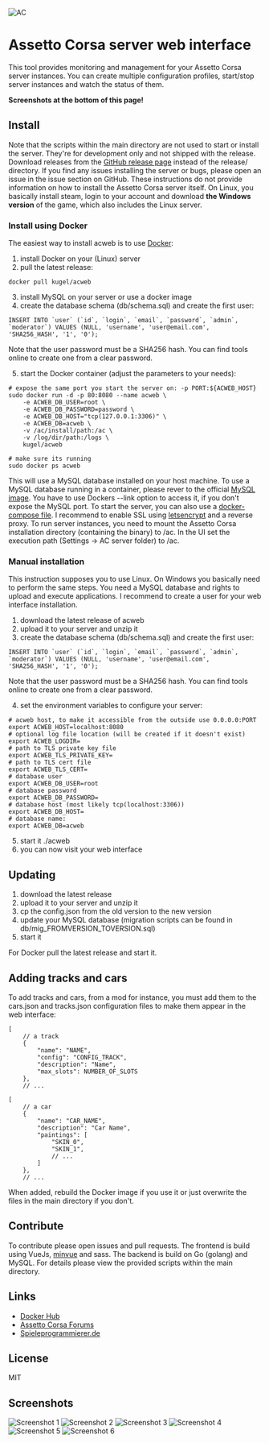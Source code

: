 ![AC](aclogo.png)

# Assetto Corsa server web interface

This tool provides monitoring and management for your Assetto Corsa server instances. You can create multiple configuration profiles, start/stop server instances and watch the status of them.

**Screenshots at the bottom of this page!**

## Install

Note that the scripts within the main directory are not used to start or install the server. They're for development only and not shipped with the release. Download releases from the [GitHub release page](https://github.com/DeKugelschieber/acweb/releases) instead of the release/ directory. If you find any issues installing the server or bugs, please open an issue in the issue section on GitHub.
These instructions do not provide information on how to install the Assetto Corsa server itself. On Linux, you basically install steam, login to your account and download **the Windows version** of the game, which also includes the Linux server.

### Install using Docker

The easiest way to install acweb is to use [Docker](https://hub.docker.com/r/kugel/acweb/):

1. install Docker on your (Linux) server
2. pull the latest release:

```
docker pull kugel/acweb
```

3. install MySQL on your server or use a docker image
4. create the database schema (db/schema.sql) and create the first user:

```
INSERT INTO `user` (`id`, `login`, `email`, `password`, `admin`, `moderator`) VALUES (NULL, 'username', 'user@email.com', 'SHA256_HASH', '1', '0');
```

Note that the user password must be a SHA256 hash. You can find tools online to create one from a clear password.

5. start the Docker container (adjust the parameters to your needs):

```
# expose the same port you start the server on: -p PORT:${ACWEB_HOST}
sudo docker run -d -p 80:8080 --name acweb \
    -e ACWEB_DB_USER=root \
    -e ACWEB_DB_PASSWORD=password \
    -e ACWEB_DB_HOST="tcp(127.0.0.1:3306)" \
    -e ACWEB_DB=acweb \
    -v /ac/install/path:/ac \
    -v /log/dir/path:/logs \
    kugel/acweb

# make sure its running
sudo docker ps acweb
```

This will use a MySQL database installed on your host machine. To use a MySQL database running in a container, please rever to the official [MySQL image](https://hub.docker.com/_/mysql/). You have to use Dockers --link option to access it, if you don't expose the MySQL port.
To start the server, you can also use a [docker-compose file](https://docs.docker.com/compose/). I recommend to enable SSL using [letsencrypt](https://letsencrypt.org/) and a reverse proxy.
To run server instances, you need to mount the Assetto Corsa installation directory (containing the binary) to /ac. In the UI set the execution path (Settings -> AC server folder) to /ac.

### Manual installation

This instruction supposes you to use Linux. On Windows you basically need to perform the same steps. You need a MySQL database and rights to upload and execute applications. I recommend to create a user for your web interface installation.

1. download the latest release of acweb
2. upload it to your server and unzip it
3. create the database schema (db/schema.sql) and create the first user:

```
INSERT INTO `user` (`id`, `login`, `email`, `password`, `admin`, `moderator`) VALUES (NULL, 'username', 'user@email.com', 'SHA256_HASH', '1', '0');
```

Note that the user password must be a SHA256 hash. You can find tools online to create one from a clear password.

4. set the environment variables to configure your server:

```
# acweb host, to make it accessible from the outside use 0.0.0.0:PORT
export ACWEB_HOST=localhost:8080
# optional log file location (will be created if it doesn't exist)
export ACWEB_LOGDIR=
# path to TLS private key file
export ACWEB_TLS_PRIVATE_KEY=
# path to TLS cert file
export ACWEB_TLS_CERT=
# database user
export ACWEB_DB_USER=root
# database password
export ACWEB_DB_PASSWORD=
# database host (most likely tcp(localhost:3306))
export ACWEB_DB_HOST=
# database name:
export ACWEB_DB=acweb
```

5. start it ./acweb
6. you can now visit your web interface

## Updating

1. download the latest release
2. upload it to your server and unzip it
3. cp the config.json from the old version to the new version
4. update your MySQL database (migration scripts can be found in db/mig_FROMVERSION_TOVERSION.sql)
5. start it

For Docker pull the latest release and start it.

## Adding tracks and cars

To add tracks and cars, from a mod for instance, you must add them to the cars.json and tracks.json configuration files to make them appear in the web interface:

```
[
    // a track
    {
        "name": "NAME",
        "config": "CONFIG_TRACK",
        "description": "Name",
        "max_slots": NUMBER_OF_SLOTS
    },
    // ...
```

```
[
    // a car
    {
        "name": "CAR_NAME",
        "description": "Car Name",
        "paintings": [
            "SKIN_0",
            "SKIN_1",
            // ...
        ]
    },
    // ...
```

When added, rebuild the Docker image if you use it or just overwrite the files in the main directory if you don't.

## Contribute

To contribute please open issues and pull requests. The frontend is build using VueJs, [minvue](https://github.com/DeKugelschieber/vuejs-minify) and sass. The backend is build on Go (golang) and MySQL. For details please view the provided scripts within the main directory.

## Links

* [Docker Hub](https://hub.docker.com/r/kugel/acweb/)
* [Assetto Corsa Forums](http://www.assettocorsa.net/forum/index.php?threads/ac-server-web-interface.44582)
* [Spieleprogrammierer.de](https://www.spieleprogrammierer.de/12-projektvorstellungen-und-stellenangebote/26396-tool-assetto-corsa-server-web-interface/?highlight=)

## License

MIT

## Screenshots

![Screenshot 1](screenshots/screen1.png)
![Screenshot 2](screenshots/screen2.png)
![Screenshot 3](screenshots/screen3.png)
![Screenshot 4](screenshots/screen4.png)
![Screenshot 5](screenshots/screen5.png)
![Screenshot 6](screenshots/screen6.png)
